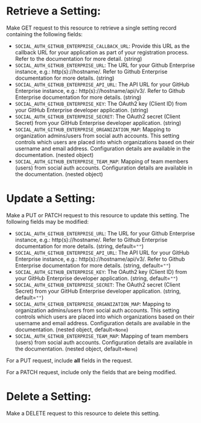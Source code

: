 # Retrieve a Setting:

Make GET request to this resource to retrieve a single setting
record containing the following fields:

* `SOCIAL_AUTH_GITHUB_ENTERPRISE_CALLBACK_URL`: Provide this URL as the callback URL for your application as part of your registration process. Refer to the documentation for more detail. (string)
* `SOCIAL_AUTH_GITHUB_ENTERPRISE_URL`: The URL for your Github Enterprise instance, e.g.: http(s)://hostname/. Refer to Github Enterprise documentation for more details. (string)
* `SOCIAL_AUTH_GITHUB_ENTERPRISE_API_URL`: The API URL for your GitHub Enterprise instance, e.g.: http(s)://hostname/api/v3/. Refer to Github Enterprise documentation for more details. (string)
* `SOCIAL_AUTH_GITHUB_ENTERPRISE_KEY`: The OAuth2 key (Client ID) from your GitHub Enterprise developer application. (string)
* `SOCIAL_AUTH_GITHUB_ENTERPRISE_SECRET`: The OAuth2 secret (Client Secret) from your GitHub Enterprise developer application. (string)
* `SOCIAL_AUTH_GITHUB_ENTERPRISE_ORGANIZATION_MAP`: Mapping to organization admins/users from social auth accounts. This setting
controls which users are placed into which organizations based on their
username and email address. Configuration details are available in the
documentation. (nested object)
* `SOCIAL_AUTH_GITHUB_ENTERPRISE_TEAM_MAP`: Mapping of team members (users) from social auth accounts. Configuration
details are available in the documentation. (nested object)





# Update a Setting:

Make a PUT or PATCH request to this resource to update this
setting.  The following fields may be modified:



* `SOCIAL_AUTH_GITHUB_ENTERPRISE_URL`: The URL for your Github Enterprise instance, e.g.: http(s)://hostname/. Refer to Github Enterprise documentation for more details. (string, default=`""`)
* `SOCIAL_AUTH_GITHUB_ENTERPRISE_API_URL`: The API URL for your GitHub Enterprise instance, e.g.: http(s)://hostname/api/v3/. Refer to Github Enterprise documentation for more details. (string, default=`""`)
* `SOCIAL_AUTH_GITHUB_ENTERPRISE_KEY`: The OAuth2 key (Client ID) from your GitHub Enterprise developer application. (string, default=`""`)
* `SOCIAL_AUTH_GITHUB_ENTERPRISE_SECRET`: The OAuth2 secret (Client Secret) from your GitHub Enterprise developer application. (string, default=`""`)
* `SOCIAL_AUTH_GITHUB_ENTERPRISE_ORGANIZATION_MAP`: Mapping to organization admins/users from social auth accounts. This setting
controls which users are placed into which organizations based on their
username and email address. Configuration details are available in the
documentation. (nested object, default=`None`)
* `SOCIAL_AUTH_GITHUB_ENTERPRISE_TEAM_MAP`: Mapping of team members (users) from social auth accounts. Configuration
details are available in the documentation. (nested object, default=`None`)






For a PUT request, include **all** fields in the request.



For a PATCH request, include only the fields that are being modified.



# Delete a Setting:

Make a DELETE request to this resource to delete this setting.